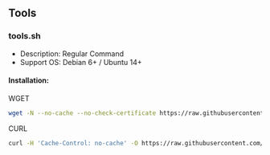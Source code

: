 ## Tools
### tools.sh
- Description: Regular Command
- Support OS: Debian 6+ / Ubuntu 14+

#### Installation:
WGET
``` bash
wget -N --no-cache --no-check-certificate https://raw.githubusercontent.com/carry0987/Linux-Script/master/book_resource/Tools/tools.sh && chmod +x tools.sh && mv -v tools.sh /usr/local/bin/tools && bash tools
```
CURL
```bash
curl -H 'Cache-Control: no-cache' -O https://raw.githubusercontent.com/carry0987/Linux-Script/master/book_resource/Tools/tools.sh && chmod +x tools.sh && mv -v tools.sh /usr/local/bin/tools && bash tools
```
